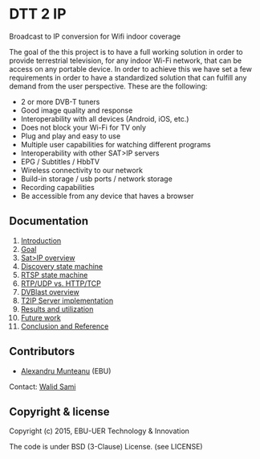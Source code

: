 # DTT 2 IP

Broadcast to IP conversion for Wifi indoor coverage

The goal of the this project is to have a full working solution in order to provide terrestrial television, for any indoor Wi-Fi network, that can be access on any portable device. In order to achieve this we have set a few requirements in order to have a standardized solution that can fulfill any demand from the user perspective. 
These are the following: 
* 2 or more DVB-T tuners 
* Good image quality and response 
* Interoperability with all devices (Android, iOS, etc.) 
* Does not block your Wi-Fi for TV only 
* Plug and play and easy to use 
* Multiple user capabilities for watching different programs 
* Interoperability with other SAT>IP servers 
* EPG / Subtitles / HbbTV 
* Wireless connectivity to our network 
* Build-in storage / usb ports / network storage 
* Recording capabilities 
* Be accessible from any device that haves a browser

## Documentation

1. [Introduction](docs/README.md#introduction)
2. [Goal](docs/README.md#goal)
3. [Sat>IP overview](docs/sat2ip-overview.md)
4. [Discovery state machine](docs/discovery-sm.md)
5. [RTSP state machine](docs/rtsp-sm.md)
6. [RTP/UDP vs. HTTP/TCP](docs/rtp_udp-http_tcp.md)
7. [DVBlast overview](docs/dvblast-overview.md)
8. [T2IP Server implementation](docs/t2ip.md)
9. [Results and utilization](docs/results-utilization.md)
10. [Future work](docs/future-work.md)
11. [Conclusion and Reference](docs/conclusions-reference.md)

## Contributors

* [Alexandru Munteanu](@alexmnt) (EBU)

Contact: [Walid Sami](sami@ebu.ch)

## Copyright & license

Copyright (c) 2015, EBU-UER Technology & Innovation

The code is under BSD (3-Clause) License. (see LICENSE)
